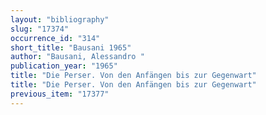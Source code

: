 ```yaml
---
layout: "bibliography"
slug: "17374"
occurrence_id: "314"
short_title: "Bausani 1965"
author: "Bausani, Alessandro "
publication_year: "1965"
title: "Die Perser. Von den Anfängen bis zur Gegenwart"
title: "Die Perser. Von den Anfängen bis zur Gegenwart"
previous_item: "17377"
---
```

